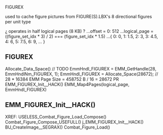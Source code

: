 


FIGUREX

used to cache figure pictures from FIGURE(S).LBX's
8 directional figures per unit type

¿ operates in half logical pages (8 KB) ?
    ...offset = 0: 512
    ...logical_page = ((figure_set_idx * 3) / 2) === (figure_set_idx * 1.5)
    ...{ 0: 0, 1: 1.5, 2: 3, 3: 4.5, 4: 6, 5: 7.5, 6: 9, ... }



## FIGUREX

Allocate_Data_Space()
    // TODO  EmmHndl_FIGUREX = EMM_GetHandle(28, EmmHndlNm_FIGUREX, 1);
    EmmHndl_FIGUREX = Allocate_Space(28672);  // 28 * 16384 EMM Page Size = 458752 B / 16 = 28672 PR
EMM_FIGUREX_Init__HACK()
    EMM_Map4Pages(logical_page, EmmHndl_FIGUREX)


## EMM_FIGUREX_Init__HACK()

XREF:
    USELESS_Combat_Figure_Load_Compose()
    Combat_Figure_Compose_USEFULL()
    j_EMM_FIGUREX_Init__HACK()
        BU_CreateImage__SEGRAX()
        Combat_Figure_Load()
